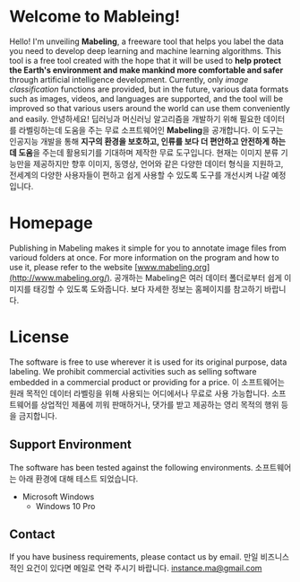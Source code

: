 # Welcome to Mableing!

Hello! I'm unveiling **Mabeling**, a freeware tool that helps you label the data you need to develop deep learning and machine learning algorithms. This tool is a free tool created with the hope that it will be used to **help protect the Earth's environment and make mankind more comfortable and safer** through artificial intelligence development. Currently, only _image classification_ functions are provided, but in the future, various data formats such as images, videos, and languages are supported, and the tool will be improved so that various users around the world can use them conveniently and easily.
안녕하세요! 딥러닝과 머신러닝 알고리즘을 개발하기 위해 필요한 데이터를 라벨링하는데 도움을 주는 무료 소프트웨어인 **Mabeling**을 공개합니다. 이 도구는 인공지능 개발을 통해 **지구의 환경을 보호하고, 인류를 보다 더 편안하고 안전하게 하는데 도움**을 주는데 활용되기를 기대하며 제작한 무료 도구입니다. 현재는 이미지 분류 기능만을 제공하지만 향후 이미지, 동영상, 언어와 같은 다양한 데이터 형식을 지원하고, 전세계의 다양한 사용자들이 편하고 쉽게 사용할 수 있도록 도구를 개선시켜 나갈 예정입니다.


# Homepage


Publishing in Mabeling makes it simple for you to annotate image files from varioud folders at once. For more information on the program and how to use it, please refer to the website [www.mabeling.org](http://www.mabeling.org/).
공개하는 Mabeling은 여러 데이터 폴더로부터 쉽게 이미지를 태깅할 수 있도록 도와줍니다. 보다 자세한 정보는 홈페이지를 참고하기 바랍니다.

# License

The software is free to use wherever it is used for its original purpose, data labeling.
We prohibit commercial activities such as selling software embedded in a commercial product or providing for a price.
이 소프트웨어는 원래 목적인 데이터 라벨링을 위해 사용되는 어디에서나 무료로 사용 가능합니다.
소프트웨어를 상업적인 제품에 끼워 판매하거나, 댓가를 받고 제공하는 영리 목적의 행위 등을 금지합니다.

## Support Environment

The software has been tested against the following environments.
소프트웨어는 아래 환경에 대해 테스트 되었습니다.

- Microsoft Windows
	- Windows 10 Pro

## Contact
If you have business requirements, please contact us by email.
만일 비즈니스적인 요건이 있다면 메일로 연락 주시기 바랍니다.
instance.ma@gmail.com
